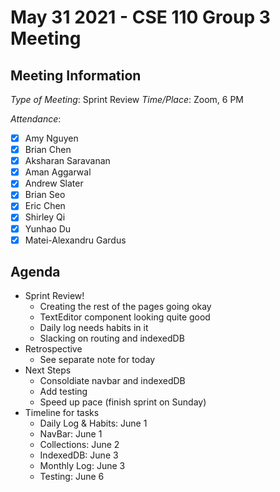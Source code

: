 # May 31 2021 - CSE 110 Group 3 Meeting

## Meeting Information

*Type of Meeting*: Sprint Review
*Time/Place*: Zoom, 6 PM

*Attendance*:
- [X] Amy Nguyen
- [X] Brian Chen
- [X] Aksharan Saravanan
- [X] Aman Aggarwal
- [X] Andrew Slater
- [X] Brian Seo
- [X] Eric Chen
- [X] Shirley Qi
- [X] Yunhao Du
- [X] Matei-Alexandru Gardus

## Agenda

- Sprint Review!
    - Creating the rest of the pages going okay
    - TextEditor component looking quite good
    - Daily log needs habits in it
    - Slacking on routing and indexedDB
- Retrospective
    - See separate note for today
- Next Steps
    - Consoldiate navbar and indexedDB
    - Add testing
    - Speed up pace (finish sprint on Sunday)
- Timeline for tasks
    - Daily Log & Habits: June 1
    - NavBar: June 1
    - Collections: June 2
    - IndexedDB: June 3
    - Monthly Log: June 3
    - Testing: June 6